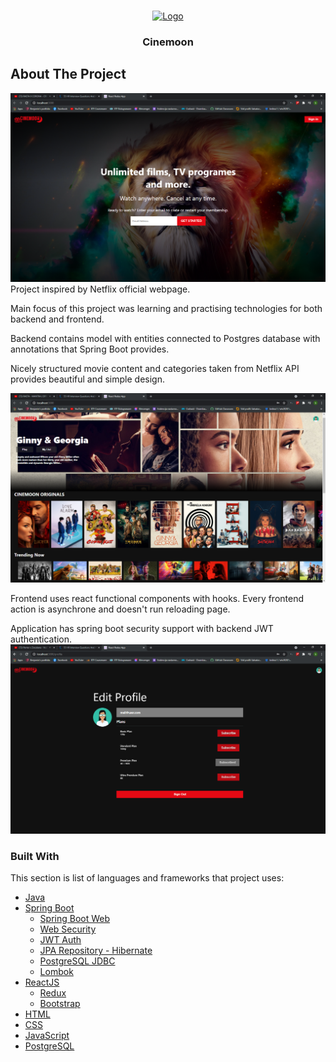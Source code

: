 <!-- PROJECT LOGO -->
<br />
<p align="center">
  <a href="https://github.com/bniksic1/MovieStore">
    <img src="https://i.imgur.com/lQsNLgX.png" alt="Logo" height="80">
  </a>

  <h3 align="center">Cinemoon</h3>
</p>



<!-- ABOUT THE PROJECT -->
## About The Project

![Alt text](src/cinemoon/src/assets/images/screenshot1.png)
Project inspired by Netflix official webpage.

Main focus of this project was learning and practising technologies for both backend and frontend.

Backend contains model with entities connected to Postgres database with annotations that Spring Boot provides.

Nicely structured movie content and categories taken from Netflix API provides beautiful and simple design. 

![Alt text](src/cinemoon/src/assets/images/screenshot2.png)

Frontend uses react functional components with hooks. Every frontend action is asynchrone and doesn't run reloading page.

Application has spring boot security support with backend JWT authentication. 
![Alt text](src/cinemoon/src/assets/images/screenshot3.png) 

### Built With

This section is list of languages and frameworks that project uses:
* [Java]()
* [Spring Boot]()
    * [Spring Boot Web]()
    * [Web Security]()
    * [JWT Auth]()
    * [JPA Repository - Hibernate]()
    * [PostgreSQL JDBC]()
    * [Lombok]()
* [ReactJS]()
    * [Redux]()
    * [Bootstrap]()
* [HTML]()
* [CSS]()
* [JavaScript]()
* [PostgreSQL]()
